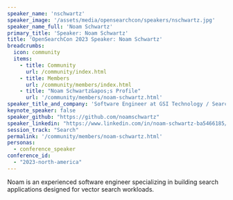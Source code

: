 ```yaml
---
speaker_name: 'nschwartz'
speaker_image: '/assets/media/opensearchcon/speakers/nschwartz.jpg'
speaker_name_full: 'Noam Schwartz'
primary_title: 'Speaker: Noam Schwartz'
title: 'OpenSearchCon 2023 Speaker: Noam Schwartz'
breadcrumbs:
  icon: community
  items:
    - title: Community
      url: /community/index.html
    - title: Members
      url: /community/members/index.html
    - title: "Noam Schwartz&apos;s Profile"
      url: '/community/members/noam-schwartz.html'
speaker_title_and_company: 'Software Engineer at GSI Technology / Searchium.ai'
keynote_speaker: false
speaker_github: "https://github.com/noamschwartz"
speaker_linkedin: "https://www.linkedin.com/in/noam-schwartz-ba5466185/"
session_track: "Search"
permalink: '/community/members/noam-schwartz.html'
personas:
  - conference_speaker
conference_id:
  - "2023-north-america"
---
```


Noam is an experienced software engineer specializing in building search applications designed for vector search workloads.

